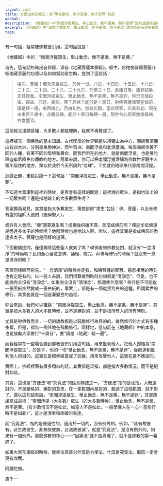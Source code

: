 ```yaml
---
layout: post
title: 方便法與究竟法：從“舉止動念，無不是業，無不是罪”談起
wechat: 
description: 《地藏經》中“南閻浮提眾生，舉止動念，無不是業，無不是罪”這句話是有適用範圍，並不是完全絕對的，而是指大多數人的大多數時候。讀經的時候要注意區分什麼是有適用範圍的方便法，什麼是普適性的究竟法。
excerpt: 《地藏經》中“南閻浮提眾生，舉止動念，無不是業，無不是罪”這句話是有適用範圍，並不是完全絕對的，而是指大多數人的大多數時候。讀經的時候要注意區分什麼是有適用範圍的方便法，什麼是普適性的究竟法。
tags:
---
```


有一句話，經常被佛教徒引用，這句話就是：

《地藏經》中的：“南閻浮提眾生，舉止動念，無不是業，無不是罪。”

首先，這句話的確出自佛經，源自《地藏菩薩本願經》。經中，佛陀向普廣菩薩介紹地藏菩薩的功德以及如何幫助眾生時，提到了這段話：

> 複次，普廣！若未來世眾生，於月一日、八日、十四日、十五日、十八日、二十三、二十四、二十八、二十九日，乃至三十日，是諸日等，諸罪結集，定其輕重。南閻浮提眾生，舉止動念，無不是業，無不是罪，何況恣情殺害、竊盜、邪婬、妄語，百千罪狀？能於是十齋日，對佛菩薩諸賢聖像前，讀是經一遍，東西南北，百由旬內，無諸災難。當此居家，若長若幼，現在未來百千歲中，永離惡趣。能於十齋日每轉一遍，現世令此居家無諸橫病，衣食豐溢。

這段經文淺顯易懂，大多數人都能理解，我就不再贅述了。

這裡補充一個佛教的基本知識。古代印度的世界觀是以須彌山為中心，圍繞著須彌山有四大洲，分別是東勝神洲、西牛賀洲、南閻浮提和北俱蘆洲。每個洲都住著不同的人種，有著不同的環境和壽命。而我們所在的地方，就是南閻浮提，也是佛陀釋迦牟尼降生和傳教的地方。簡單來說，你可以把南閻浮提理解為佛教世界觀中人類所居住的地方，類似於我們今天所說的“地球”。下文就用地球來代替南閻浮提。

迴歸正題，重點討論一下這句話：“南閻浮提眾生，舉止動念，無不是業，無不是罪”。

不知道大家讀到這裡的時候，是否會有這樣的問題：這裡說的眾生，是指地球上的一切眾生嗎？還是指地球上的大多數眾生呢？

答案顯而易見，其實是指大多數眾生，需要排除“眾生”包括：佛、菩薩，以及有修有證的祖師大德們（統稱聖人）。

或許有人會問，“佛”還算眾生嗎？成佛後的確不算，那麼成佛前呢？釋迦牟尼佛還是悉達多太子的時候呢？他那時候也是地球人啊。所以，這裡其實是指成佛前的悉達多太子。菩薩也是同樣的道理。

下面繼續提問，僅僅排除這些聖人就夠了嗎？學佛後的佛教徒們，就沒有“一念清淨”的時候嗎？比如全心全意念佛、誦經、唸咒、拜佛等修行的時候？就沒有一念是清淨的嗎？

答案同樣顯而易見。“一念清淨”的時候肯定有，和佛菩薩的智慧、慈悲相應的時刻也肯定是有的。以一般人來說，我們很難做到時時刻刻都是“清淨念”，但是，也不能說完全沒有“清淨念”。如果完全沒有“清淨念”，那還修什麼呢？修行是不可能從一張黑紙突然變成一張白紙的，事實上，都是有一個從黑到白的過程。所謂累世的修行，其實也就是一個逐漸變白的過程。

綜合來說，我們可以推論：“南閻浮提眾生，舉止動念，無不是業，無不是罪”，其實是指大多數人的大多數時候，並不是絕對的，並不是指所有人的所有時刻。

尤其是對佛教而言，一切的說教都是以鼓勵修行為目的的。雖然修行的方式有多種多樣，但是，都無一例外地在鼓勵修行。同樣地，這句話在《地藏經》中的本意，也是鼓勵大家要行“十齋日”，要“讀是（地藏）經一遍”。

而我經常在一些場合聽到佛教徒們引用這句話，用來批判他人，把他人歸結為“南閻浮提眾生”，於是乎，他的一切“舉止動念，無不是業，無不是罪”，從而達到批判他人的目的。這實在是把佛經當成了武器，用來攻擊他人，這實在是不應該的。

實際上，佛經裡面有很多類似的話，其實都是泛指，都是指大多數情況，而不是絕對如此。

其實，這也是“方便法”和“究竟法”的區別標誌之一。“方便法”指的是泛指，大概是對的，不是嚴格的、絕對的意思，在一定範圍內是對的，超過了這個範圍，就不對了。還以這句話來說，“南閻浮提眾生，舉止動念，無不是業，無不是罪”，其實應該寫成這樣：“南閻浮提（大多數）眾生（的大多數時候），舉止動念，無不是業，無不是罪。（有少數情況不是如此，如聖人不是如此，一般學佛人在一心一意修行時不是如此）”，這才是清晰和準確的表達。

而“究竟法”，指的是普適性的，適用於一切的，沒有例外的。例如，“此有故彼有，此生故彼生，此無故彼無，此滅故彼滅”，就是“究竟法”，是沒有例外的。如果有一個例外，那麼佛教的核心——“因緣法”就不是真理了，就不是佛教的第一義諦了。

如果大家在讀經的時候，能夠注意區分什麼是方便法，什麼是究竟法，那麼一定會更有收穫。


阿彌陀佛。

愚千一